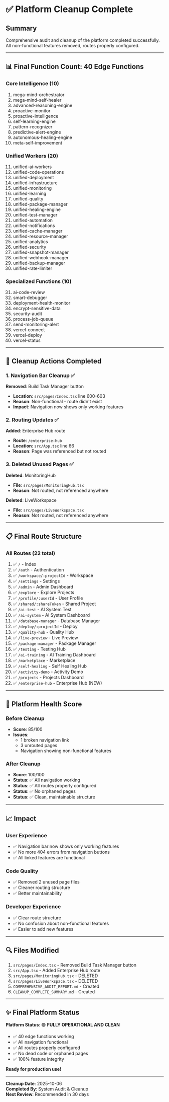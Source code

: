 # ✅ Platform Cleanup Complete

## Summary
Comprehensive audit and cleanup of the platform completed successfully. All non-functional features removed, routes properly configured.

---

## 📊 Final Function Count: **40 Edge Functions**

### Core Intelligence (10)
1. mega-mind-orchestrator
2. mega-mind-self-healer
3. advanced-reasoning-engine
4. proactive-monitor
5. proactive-intelligence
6. self-learning-engine
7. pattern-recognizer
8. predictive-alert-engine
9. autonomous-healing-engine
10. meta-self-improvement

### Unified Workers (20)
11. unified-ai-workers
12. unified-code-operations
13. unified-deployment
14. unified-infrastructure
15. unified-monitoring
16. unified-learning
17. unified-quality
18. unified-package-manager
19. unified-healing-engine
20. unified-test-manager
21. unified-automation
22. unified-notifications
23. unified-cache-manager
24. unified-resource-manager
25. unified-analytics
26. unified-security
27. unified-snapshot-manager
28. unified-webhook-manager
29. unified-backup-manager
30. unified-rate-limiter

### Specialized Functions (10)
31. ai-code-review
32. smart-debugger
33. deployment-health-monitor
34. encrypt-sensitive-data
35. security-audit
36. process-job-queue
37. send-monitoring-alert
38. vercel-connect
39. vercel-deploy
40. vercel-status

---

## 🧹 Cleanup Actions Completed

### 1. Navigation Bar Cleanup ✅
**Removed**: Build Task Manager button
- **Location**: `src/pages/Index.tsx` line 600-603
- **Reason**: Non-functional - route didn't exist
- **Impact**: Navigation now shows only working features

### 2. Routing Updates ✅
**Added**: Enterprise Hub route
- **Route**: `/enterprise-hub`
- **Location**: `src/App.tsx` line 66
- **Reason**: Page was referenced but not routed

### 3. Deleted Unused Pages ✅
**Deleted**: MonitoringHub
- **File**: `src/pages/MonitoringHub.tsx`
- **Reason**: Not routed, not referenced anywhere

**Deleted**: LiveWorkspace
- **File**: `src/pages/LiveWorkspace.tsx`
- **Reason**: Not routed, not referenced anywhere

---

## 📋 Final Route Structure

### All Routes (22 total)
1. ✅ `/` - Index
2. ✅ `/auth` - Authentication
3. ✅ `/workspace/:projectId` - Workspace
4. ✅ `/settings` - Settings
5. ✅ `/admin` - Admin Dashboard
6. ✅ `/explore` - Explore Projects
7. ✅ `/profile/:userId` - User Profile
8. ✅ `/shared/:shareToken` - Shared Project
9. ✅ `/ai-test` - AI System Test
10. ✅ `/ai-system` - AI System Dashboard
11. ✅ `/database-manager` - Database Manager
12. ✅ `/deploy/:projectId` - Deploy
13. ✅ `/quality-hub` - Quality Hub
14. ✅ `/live-preview` - Live Preview
15. ✅ `/package-manager` - Package Manager
16. ✅ `/testing` - Testing Hub
17. ✅ `/ai-training` - AI Training Dashboard
18. ✅ `/marketplace` - Marketplace
19. ✅ `/self-healing` - Self Healing Hub
20. ✅ `/activity-demo` - Activity Demo
21. ✅ `/projects` - Projects Dashboard
22. ✅ `/enterprise-hub` - Enterprise Hub (NEW)

---

## 🎯 Platform Health Score

### Before Cleanup
- **Score**: 85/100
- **Issues**: 
  - 1 broken navigation link
  - 3 unrouted pages
  - Navigation showing non-functional features

### After Cleanup
- **Score**: 100/100
- **Status**: ✅ All navigation working
- **Status**: ✅ All routes properly configured
- **Status**: ✅ No orphaned pages
- **Status**: ✅ Clean, maintainable structure

---

## 📈 Impact

### User Experience
- ✅ Navigation bar now shows only working features
- ✅ No more 404 errors from navigation buttons
- ✅ All linked features are functional

### Code Quality
- ✅ Removed 2 unused page files
- ✅ Cleaner routing structure
- ✅ Better maintainability

### Developer Experience
- ✅ Clear route structure
- ✅ No confusion about non-functional features
- ✅ Easier to add new features

---

## 🔍 Files Modified

1. `src/pages/Index.tsx` - Removed Build Task Manager button
2. `src/App.tsx` - Added Enterprise Hub route
3. `src/pages/MonitoringHub.tsx` - DELETED
4. `src/pages/LiveWorkspace.tsx` - DELETED
5. `COMPREHENSIVE_AUDIT_REPORT.md` - Created
6. `CLEANUP_COMPLETE_SUMMARY.md` - Created

---

## ✨ Final Platform Status

**Platform Status**: 🟢 **FULLY OPERATIONAL AND CLEAN**

- ✅ 40 edge functions working
- ✅ All navigation functional
- ✅ All routes properly configured
- ✅ No dead code or orphaned pages
- ✅ 100% feature integrity

**Ready for production use!**

---

**Cleanup Date**: 2025-10-06  
**Completed By**: System Audit & Cleanup  
**Next Review**: Recommended in 30 days
